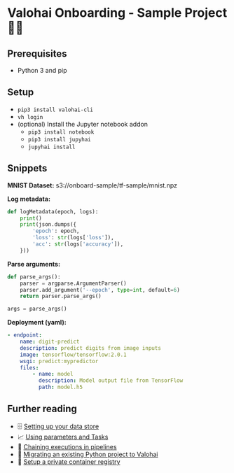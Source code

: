 # Valohai Onboarding - Sample Project :shark::rocket:

## Prerequisites
* Python 3 and pip

## Setup
* `pip3 install valohai-cli`
* `vh login`
* (optional) Install the Jupyter notebook addon
    * `pip3 install notebook`
    * `pip3 install jupyhai`
    * `jupyhai install`

## Snippets

**MNIST Dataset:** s3://onboard-sample/tf-sample/mnist.npz

**Log metadata:**
```python
def logMetadata(epoch, logs):
    print()
    print(json.dumps({
        'epoch': epoch,
        'loss': str(logs['loss']),
        'acc': str(logs['accuracy']),
    }))
```

**Parse arguments:**
```python
def parse_args():
    parser = argparse.ArgumentParser()
    parser.add_argument('--epoch', type=int, default=6)
    return parser.parse_args()

args = parse_args()
```

**Deployment (yaml):**
```yaml
- endpoint:
    name: digit-predict
    description: predict digits from image inputs
    image: tensorflow/tensorflow:2.0.1
    wsgi: predict:mypredictor
    files:
        - name: model
          description: Model output file from TensorFlow
          path: model.h5
```

## Further reading
* 🗄 [Setting up your data store](https://docs.valohai.com/tutorials/cloud-storage/)
* 📈 [Using parameters and Tasks](https://docs.valohai.com/tutorials/valohai/advanced/#use-tasks-for-hyperparameter-optimization)
* 🚰 [Chaining executions in pipelines](https://docs.valohai.com/tutorials/valohai/advanced/#create-a-sequence-of-operations-with-pipelines)
* 🐍 [Migrating an existing Python project to Valohai](https://docs.valohai.com/tutorials/migrating-existing-projects/)
* 🐳 [Setup a private container registry](https://docs.valohai.com/docker-images/#access-private-docker-repositories)